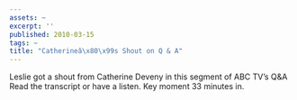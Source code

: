 ```yaml
---
assets: ~
excerpt: ''
published: 2010-03-15
tags: ~
title: "Catherineâ\x80\x99s Shout on Q & A"
---
```

Leslie got a shout from Catherine Deveny in this segment of ABC TV’s Q&A Read the transcript or have a listen. Key moment 33 minutes in.